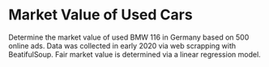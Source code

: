 # Market Value of Used Cars
 Determine the market value of used BMW 116 in Germany based on 500 online ads.
 Data was collected in early 2020 via web scrapping with BeatifulSoup.
 Fair market value is determined via a linear regression model.
